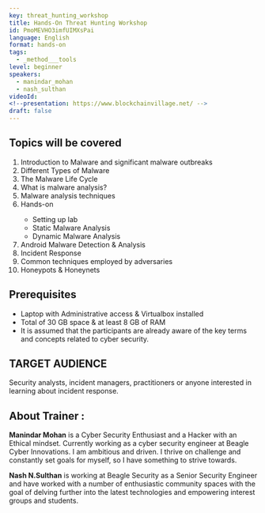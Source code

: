 ```yaml
---
key: threat_hunting_workshop
title: Hands-On Threat Hunting Workshop
id: PmoMEVHO3imfUIMXsPai
language: English
format: hands-on
tags:
  - _method___tools
level: beginner
speakers:
  - manindar_mohan
  - nash_sulthan
videoId: 
<!--presentation: https://www.blockchainvillage.net/ -->
draft: false
---
```


<h2>Topics will be covered</h2>
<ol>
<li>Introduction to Malware and significant malware outbreaks</li>
<li>Different Types of Malware</li>
<li>The Malware Life Cycle</li>
<li>What is malware analysis?</li>
<li>Malware analysis techniques</li>
<li>Hands-on</li>
  <ul>
    <li>Setting up lab</li>
    <li>Static Malware Analysis</li>
    <li>Dynamic Malware Analysis</li>
  </ul>
<li>Android Malware Detection & Analysis</li>
<li>Incident Response</li>
<li>Common techniques employed by adversaries </li>
<li>Honeypots & Honeynets</li>
</ol>

<h2>Prerequisites</h2>
<ul>
<li>Laptop with Administrative access & Virtualbox installed </li>
<li>Total of 30 GB space & at least 8 GB of RAM</li>
<li>It is assumed that the participants are already aware of the key terms and concepts related to cyber security.</li>
</ul>

<h2>TARGET AUDIENCE</h2>
Security analysts, incident managers, practitioners or anyone interested in learning about incident
response.


<h2>About Trainer :</h2>

**Manindar Mohan** is a Cyber Security Enthusiast and a Hacker with an Ethical mindset. Currently working as a cyber security engineer at Beagle Cyber Innovations. I am ambitious and driven. I thrive on challenge and constantly set goals for myself, so I have something to strive towards.

**Nash N.Sulthan** is working at Beagle Security as a Senior Security Engineer and have worked with a number of enthusiastic community spaces with the goal of delving further into the latest technologies and empowering interest groups and students. 

<!--
<a align="center" class="btn primary" target="_blank" rel="noopener" href="https://docs.google.com/forms/d/1y7lt1tdIFla1KMybD5AkihWCKbIenk_hxqH1kKHCrgo/">Register</a>
-->